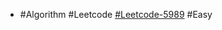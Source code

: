 - #Algorithm #Leetcode [#Leetcode-5989](https://leetcode-cn.com/problems/count-elements-with-strictly-smaller-and-greater-elements/) #Easy